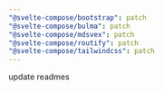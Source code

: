 ```yaml
---
"@svelte-compose/bootstrap": patch
"@svelte-compose/bulma": patch
"@svelte-compose/mdsvex": patch
"@svelte-compose/routify": patch
"@svelte-compose/tailwindcss": patch
---
```


update readmes
